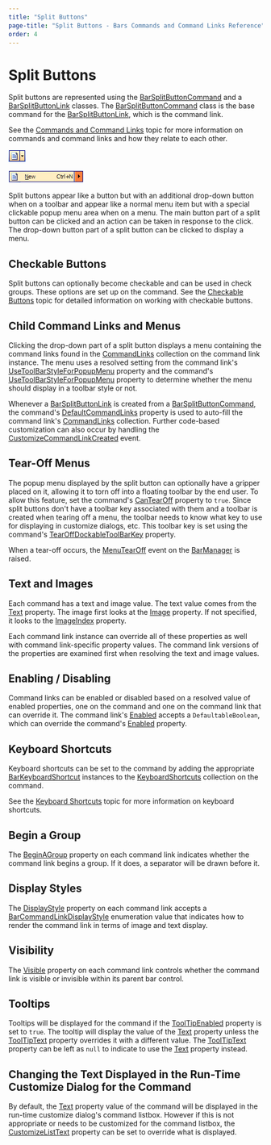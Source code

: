 ```yaml
---
title: "Split Buttons"
page-title: "Split Buttons - Bars Commands and Command Links Reference"
order: 4
---
```

# Split Buttons

Split buttons are represented using the [BarSplitButtonCommand](xref:@ActiproUIRoot.Controls.Bars.BarSplitButtonCommand) and a [BarSplitButtonLink](xref:@ActiproUIRoot.Controls.Bars.BarSplitButtonLink) classes.  The [BarSplitButtonCommand](xref:@ActiproUIRoot.Controls.Bars.BarSplitButtonCommand) class is the base command for the [BarSplitButtonLink](xref:@ActiproUIRoot.Controls.Bars.BarSplitButtonLink), which is the command link.

See the [Commands and Command Links](index.md) topic for more information on commands and command links and how they relate to each other.

![Screenshot](../images/bar-splitbutton-on-toolbar.gif)

![Screenshot](../images/bar-splitbutton-on-menu.gif)

Split buttons appear like a button but with an additional drop-down button when on a toolbar and appear like a normal menu item but with a special clickable popup menu area when on a menu.  The main button part of a split button can be clicked and an action can be taken in response to the click.  The drop-down button part of a split button can be clicked to display a menu.

## Checkable Buttons

Split buttons can optionally become checkable and can be used in check groups.  These options are set up on the command.  See the [Checkable Buttons](../checkable-buttons.md) topic for detailed information on working with checkable buttons.

## Child Command Links and Menus

Clicking the drop-down part of a split button displays a menu containing the command links found in the [CommandLinks](xref:@ActiproUIRoot.Controls.Bars.BarSplitButtonLink.CommandLinks) collection on the command link instance.  The menu uses a resolved setting from the command link's [UseToolBarStyleForPopupMenu](xref:@ActiproUIRoot.Controls.Bars.BarSplitButtonLink.UseToolBarStyleForPopupMenu) property and the command's [UseToolBarStyleForPopupMenu](xref:@ActiproUIRoot.Controls.Bars.BarSplitButtonCommand.UseToolBarStyleForPopupMenu) property to determine whether the menu should display in a toolbar style or not.

Whenever a [BarSplitButtonLink](xref:@ActiproUIRoot.Controls.Bars.BarSplitButtonLink) is created from a [BarSplitButtonCommand](xref:@ActiproUIRoot.Controls.Bars.BarSplitButtonCommand), the command's [DefaultCommandLinks](xref:@ActiproUIRoot.Controls.Bars.BarSplitButtonCommand.DefaultCommandLinks) property is used to auto-fill the command link's [CommandLinks](xref:@ActiproUIRoot.Controls.Bars.BarSplitButtonLink.CommandLinks) collection.  Further code-based customization can also occur by handling the [CustomizeCommandLinkCreated](xref:@ActiproUIRoot.Controls.Bars.BarManager.CustomizeCommandLinkCreated) event.

## Tear-Off Menus

The popup menu displayed by the split button can optionally have a gripper placed on it, allowing it to torn off into a floating toolbar by the end user.  To allow this feature, set the command's [CanTearOff](xref:@ActiproUIRoot.Controls.Bars.BarSplitButtonCommand.CanTearOff) property to `true`.  Since split buttons don't have a toolbar key associated with them and a toolbar is created when tearing off a menu, the toolbar needs to know what key to use for displaying in customize dialogs, etc.  This toolbar key is set using the command's [TearOffDockableToolBarKey](xref:@ActiproUIRoot.Controls.Bars.BarSplitButtonCommand.TearOffDockableToolBarKey) property.

When a tear-off occurs, the [MenuTearOff](xref:@ActiproUIRoot.Controls.Bars.BarManager.MenuTearOff) event on the [BarManager](xref:@ActiproUIRoot.Controls.Bars.BarManager) is raised.

## Text and Images

Each command has a text and image value.  The text value comes from the [Text](xref:@ActiproUIRoot.Controls.Bars.BarCommand.Text) property.  The image first looks at the [Image](xref:@ActiproUIRoot.Controls.Bars.BarCommand.Image) property.  If not specified, it looks to the [ImageIndex](xref:@ActiproUIRoot.Controls.Bars.BarCommand.ImageIndex) property.

Each command link instance can override all of these properties as well with command link-specific property values.  The command link versions of the properties are examined first when resolving the text and image values.

## Enabling / Disabling

Command links can be enabled or disabled based on a resolved value of enabled properties, one on the command and one on the command link that can override it.  The command link's [Enabled](xref:@ActiproUIRoot.Controls.Bars.BarCommandLink.Enabled) accepts a `DefaultableBoolean`, which can override the command's [Enabled](xref:@ActiproUIRoot.Controls.Bars.BarCommand.Enabled) property.

## Keyboard Shortcuts

Keyboard shortcuts can be set to the command by adding the appropriate [BarKeyboardShortcut](xref:@ActiproUIRoot.Controls.Bars.BarKeyboardShortcut) instances to the [KeyboardShortcuts](xref:@ActiproUIRoot.Controls.Bars.BarCommand.KeyboardShortcuts) collection on the command.

See the [Keyboard Shortcuts](../keyboard-shortcuts.md) topic for more information on keyboard shortcuts.

## Begin a Group

The [BeginAGroup](xref:@ActiproUIRoot.Controls.Bars.BarCommandLink.BeginAGroup) property on each command link indicates whether the command link begins a group.  If it does, a separator will be drawn before it.

## Display Styles

The [DisplayStyle](xref:@ActiproUIRoot.Controls.Bars.BarCommandLink.DisplayStyle) property on each command link accepts a [BarCommandLinkDisplayStyle](xref:@ActiproUIRoot.Controls.Bars.BarCommandLinkDisplayStyle) enumeration value that indicates how to render the command link in terms of image and text display.

## Visibility

The [Visible](xref:@ActiproUIRoot.Controls.Bars.BarCommandLink.Visible) property on each command link controls whether the command link is visible or invisible within its parent bar control.

## Tooltips

Tooltips will be displayed for the command if the [ToolTipEnabled](xref:@ActiproUIRoot.Controls.Bars.BarCommand.ToolTipEnabled) property is set to `true`.  The tooltip will display the value of the [Text](xref:@ActiproUIRoot.Controls.Bars.BarCommand.Text) property unless the [ToolTipText](xref:@ActiproUIRoot.Controls.Bars.BarCommand.ToolTipText) property overrides it with a different value.  The [ToolTipText](xref:@ActiproUIRoot.Controls.Bars.BarCommand.ToolTipText) property can be left as `null` to indicate to use the [Text](xref:@ActiproUIRoot.Controls.Bars.BarCommand.Text) property instead.

## Changing the Text Displayed in the Run-Time Customize Dialog for the Command

By default, the [Text](xref:@ActiproUIRoot.Controls.Bars.BarCommand.Text) property value of the command will be displayed in the run-time customize dialog's command listbox.  However if this is not appropriate or needs to be customized for the command listbox, the [CustomizeListText](xref:@ActiproUIRoot.Controls.Bars.BarCommand.CustomizeListText) property can be set to override what is displayed.
